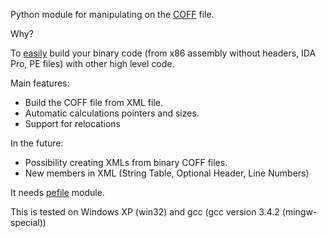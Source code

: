 Python module for manipulating on the [COFF](http://en.wikipedia.org/wiki/COFF) file.

Why?

To [easily](BasicSample.md) build your binary code (from x86 assembly without headers, IDA Pro, PE files) with other high level code.

Main features:
  * Build the COFF file from XML file.
  * Automatic calculations pointers and sizes.
  * Support for relocations

In the future:
  * Possibility creating XMLs from binary COFF files.
  * New members in XML (String Table, Optional Header, Line Numbers)



It needs [pefile](http://code.google.com/p/pefile/) module.

This is tested on Windows XP (win32) and gcc (gcc version 3.4.2 (mingw-special))